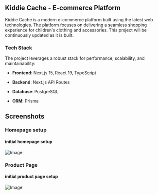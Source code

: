 ## Kiddie Cache - E-commerce Platform

Kiddie Cache is a modern e-commerce platform built using the latest web technologies. The platform focuses on delivering a seamless shopping experience for children's clothing and accessories. This project will be continuously updated as it is built.


### Tech Stack

The project leverages a robust stack for performance, scalability, and maintainability:

 - **Frontend**: Next.js 15, React 19, TypeScript

 - **Backend**: Next.js API Routes

 - **Database**: PostgreSQL

 - **ORM**: Prisma



## Screenshots


### Homepage setup

#### initial homepage setup
![Image](https://github.com/user-attachments/assets/7f61763f-c0c7-466f-ba25-b38e601fc880)



### Product Page

#### initial product page setup
![Image](https://github.com/user-attachments/assets/69f8c6e7-9752-47bb-86e6-8b61fbefbd6e)




